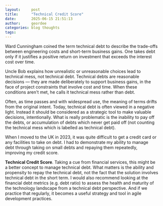 ```yaml
---
layout:     post
title:      "Technical Credit Score"
date:       2025-06-15 21:51:13
author:     geordee
categories: blog thoughts
tags:
---
```

Ward Cunningham coined the term technical debt to describe the trade-offs between engineering costs and short-term business gains. One takes debt only if it justifies a positive return on investment that exceeds the interest cost over time.

Uncle Bob explains how unrealistic or unreasonable choices lead to technical mess, not technical debt. Technical debts are reasonable decisions — they are made deliberately to support business gains, in the face of project constraints that involve cost and time. When these conditions aren't met, he calls it technical mess rather than debt.

Often, as time passes and with widespread use, the meaning of terms drifts from the original intent. Today, technical debt is often viewed in a negative light. Instead it should be considered as a strategic tool to make valuable decisions, intentionally. What is really problematic is the inability to pay off the debts, or accumulation of debts which never get paid off (not counting the technical mess which is labelled as technical debt).

When I moved to the UK in 2023, it was quite difficult to get a credit card or any facilities to take on debt. I had to demonstrate my ability to manage debt through taking on small debts and repaying them repeatedly, improving my credit score.

**Technical Credit Score**. Taking a cue from financial services, this might be a better concept to manage technical debt. What matters is the ability and propensity to repay the technical debt, not the fact that the solution involves technical debt in the short term. I would also recommend looking at the financial debt metrics (e.g. debt ratio) to assess the health and maturity of the technology landscape from a technical debt perspective. And if we practice that regularly, it becomes a useful strategy and tool in agile development practices.
